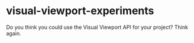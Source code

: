 # visual-viewport-experiments
Do you think you could use the Visual Viewport API for your project? Think again.
